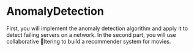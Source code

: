 # AnomalyDetection
First, you will implement the anomaly detection algorithm and apply it to detect failing servers on a network. 
In the second part, you will use collaborative ltering to build a recommender system for movies.
